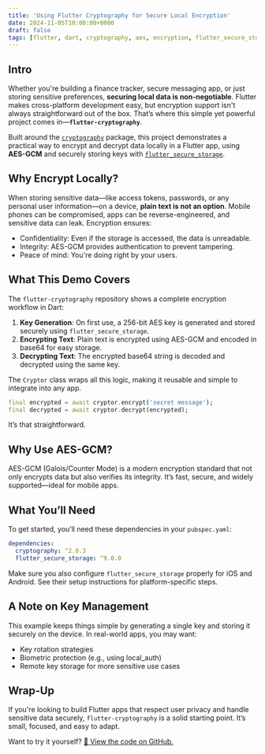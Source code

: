 ```yaml
---
title: 'Using Flutter Cryptography for Secure Local Encryption'
date: 2024-11-05T10:00:00+0000
draft: false
tags: [flutter, dart, cryptography, aes, encryption, flutter_secure_storage]
---
```


Intro
-----

Whether you're building a finance tracker, secure messaging app, or just storing sensitive preferences, **securing local data is non-negotiable**. Flutter makes cross-platform development easy, but encryption support isn't always straightforward out of the box. That’s where this simple yet powerful project comes in—**`flutter-cryptography`**.

Built around the [`cryptography`](https://pub.dev/packages/cryptography) package, this project demonstrates a practical way to encrypt and decrypt data locally in a Flutter app, using **AES-GCM** and securely storing keys with [`flutter_secure_storage`](https://pub.dev/packages/flutter_secure_storage).

Why Encrypt Locally?
---------------------

When storing sensitive data—like access tokens, passwords, or any personal user information—on a device, **plain text is not an option**. Mobile phones can be compromised, apps can be reverse-engineered, and sensitive data can leak. Encryption ensures:

- Confidentiality: Even if the storage is accessed, the data is unreadable.
- Integrity: AES-GCM provides authentication to prevent tampering.
- Peace of mind: You're doing right by your users.

What This Demo Covers
----------------------

The `flutter-cryptography` repository shows a complete encryption workflow in Dart:

1. **Key Generation**: On first use, a 256-bit AES key is generated and stored securely using `flutter_secure_storage`.
2. **Encrypting Text**: Plain text is encrypted using AES-GCM and encoded in base64 for easy storage.
3. **Decrypting Text**: The encrypted base64 string is decoded and decrypted using the same key.

The `Cryptor` class wraps all this logic, making it reusable and simple to integrate into any app.

```dart
final encrypted = await cryptor.encrypt('secret message');
final decrypted = await cryptor.decrypt(encrypted);
```
It’s that straightforward.

Why Use AES-GCM?
----------------------

AES-GCM (Galois/Counter Mode) is a modern encryption standard that not only encrypts data but also verifies its integrity. It’s fast, secure, and widely supported—ideal for mobile apps.

What You’ll Need
----------------------

To get started, you’ll need these dependencies in your `pubspec.yaml`:

```yaml
dependencies:
  cryptography: ^2.0.3
  flutter_secure_storage: ^9.0.0
```
Make sure you also configure `flutter_secure_storage` properly for iOS and Android. See their setup instructions for platform-specific steps.

A Note on Key Management
----------------------

This example keeps things simple by generating a single key and storing it securely on the device. In real-world apps, you may want:

- Key rotation strategies
- Biometric protection (e.g., using local_auth)
- Remote key storage for more sensitive use cases

Wrap-Up
----------------------

If you're looking to build Flutter apps that respect user privacy and handle sensitive data securely, `flutter-cryptography` is a solid starting point. It’s small, focused, and easy to adapt.

Want to try it yourself? [🔗 View the code on GitHub.](https://github.com/hantsaniala/flutter-cryptography)
